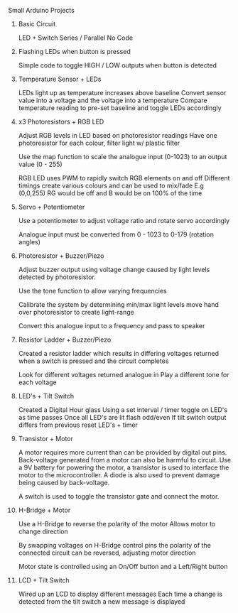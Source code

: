 Small Arduino Projects 


1) Basic Circuit 

	LED + Switch
	Series / Parallel
	No Code

2) Flashing LEDs when button is pressed

	Simple code to toggle HIGH / LOW outputs when button is detected


3) Temperature Sensor + LEDs

	LEDs light up as temperature increases above baseline
	Convert sensor value into a voltage and the voltage into a temperature
	Compare temperature reading to pre-set baseline and toggle LEDs accordingly


4) x3 Photoresistors + RGB LED

	Adjust RGB levels in LED based on photoresistor readings
	Have one photoresistor for each colour, filter light w/ plastic filter
	
	Use the map function to scale the analogue input (0-1023) to an output value 	     (0 - 255) 

	RGB LED uses PWM to rapidly switch RGB elements on and off
	Different timings create various colours and can be used to mix/fade
	E.g (0,0,255) RG would be off and B would be on 100% of the time	


5) Servo + Potentiometer

	Use a potentiometer to adjust voltage ratio  and rotate servo accordingly

	Analogue input must be converted from 0 - 1023 to 0-179 (rotation angles)


6) Photoresistor + Buzzer/Piezo

	Adjust buzzer output using voltage change caused by light levels detected by photoresistor.

	Use the tone function to allow varying frequencies

	Calibrate the system by determining min/max light levels
	move hand over photoresistor to create light-range

	Convert this analogue input to a frequency and pass to speaker

7) Resistor Ladder + Buzzer/Piezo

	Created a resistor ladder which results in differing voltages
	returned when a switch is pressed and the circuit completes

	Look for different voltages returned analogue in
	Play a different tone for each voltage

8) LED's + Tilt Switch

	Created a Digital Hour glass
	Using a set interval / timer toggle on LED's as time passes
	Once all LED's are lit flash odd/even 
	If tilt switch output differs from previous reset LED's + timer

9) Transistor + Motor

	A motor requires more current than can be provided by digital out pins.
	Back-voltage generated from a motor can also be harmful to circuit.
	Use a 9V battery for powering the motor, a transistor is used
	to interface the motor to the microcontroller.
	A diode is also used to prevent damage being caused by back-voltage.

	A switch is used to toggle the transistor gate and connect the motor.

10) H-Bridge + Motor

	Use a H-Bridge to reverse the polarity of the motor
	Allows motor to change direction
	
	By swapping voltages on H-Bridge control pins the polarity of
	the connected circuit can be reversed, adjusting motor direction

	Motor state is controlled using an On/Off button and a Left/Right button	

11) LCD + Tilt Switch

	Wired up an LCD to display different messages
	Each time a change is detected from the tilt switch a new message is displayed
